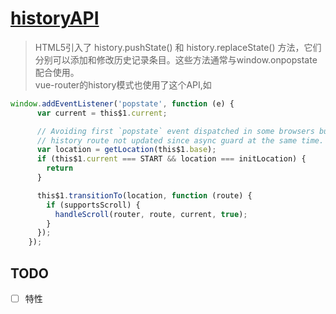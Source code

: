 # [historyAPI](https://developer.mozilla.org/zh-CN/docs/Web/API/History_API)
> HTML5引入了 history.pushState() 和 history.replaceState() 方法，它们分别可以添加和修改历史记录条目。这些方法通常与window.onpopstate 配合使用。  
> vue-router的history模式也使用了这个API,如
````js
window.addEventListener('popstate', function (e) {
      var current = this$1.current;

      // Avoiding first `popstate` event dispatched in some browsers but first
      // history route not updated since async guard at the same time.
      var location = getLocation(this$1.base);
      if (this$1.current === START && location === initLocation) {
        return
      }

      this$1.transitionTo(location, function (route) {
        if (supportsScroll) {
          handleScroll(router, route, current, true);
        }
      });
    });
  ````
 
## TODO
- [ ] 特性
